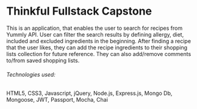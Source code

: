 # Thinkful Fullstack Capstone

This is an application, that enables the user to search for recipes from Yummly API. User can filter the search results by defining allergy, diet, included and excluded ingredients in the beginning. After finding a recipe that the user likes, they can add the recipe ingredients to their shopping lists collection for future reference. They can also add/remove comments to/from saved shopping lists.

###### Technologies used: 
HTML5, CSS3, Javascript, jQuery, Node.js, Express.js, Mongo Db, Mongoose, JWT, Passport, Mocha, Chai